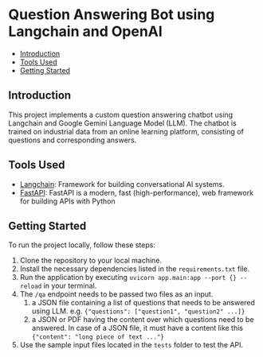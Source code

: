 # Question Answering Bot using Langchain and OpenAI

- [Introduction](#introduction)
- [Tools Used](#tools-used)
- [Getting Started](#getting-started)

## Introduction

This project implements a custom question answering chatbot using Langchain and Google Gemini Language Model (LLM). The chatbot is trained on industrial data from an online learning platform, consisting of questions and corresponding answers.

## Tools Used

- [Langchain](https://link-to-langchain): Framework for building conversational AI systems.
- [FastAPI](https://fastapi.tiangolo.com/): FastAPI is a modern, fast (high-performance), web framework for building APIs with Python

## Getting Started

To run the project locally, follow these steps:

1. Clone the repository to your local machine.
2. Install the necessary dependencies listed in the `requirements.txt` file.
3. Run the application by executing `uvicorn app.main:app --port {} --reload` in your terminal.
4. The `/qa` endpoint needs to be passed two files as an input.
    1. a JSON file containing a list of questions that needs to be answered using LLM. e.g. `{"questions": ["question1", "question2" ...]}`
    2. a JSON or PDF having the content over which questions need to be answered. In case of a JSON file, it must have a content like this `{"content": "long piece of text ..."}`
5. Use the sample input files located in the `tests` folder to test the API.